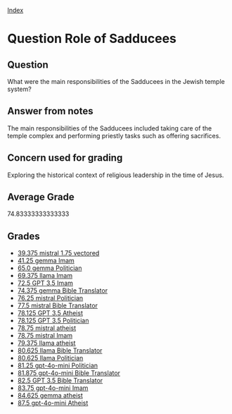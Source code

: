
[Index](../../index.md)
# Question Role of Sadducees
## Question
What were the main responsibilities of the Sadducees in the Jewish temple system?

## Answer from notes
The main responsibilities of the Sadducees included taking care of the temple complex and performing priestly tasks such as offering sacrifices.

## Concern used for grading
Exploring the historical context of religious leadership in the time of Jesus.

## Average Grade
74.83333333333333

## Grades
 * [39.375 mistral 1.75 vectored](../answers/mistral_1.75_vectored/Role_of_Sadducees.md)
 * [41.25 gemma Imam](../answers/gemma_Imam/Role_of_Sadducees.md)
 * [65.0 gemma Politician](../answers/gemma_Politician/Role_of_Sadducees.md)
 * [69.375 llama Imam](../answers/llama_Imam/Role_of_Sadducees.md)
 * [72.5 GPT 3.5 Imam](../answers/GPT_3.5_Imam/Role_of_Sadducees.md)
 * [74.375 gemma Bible Translator](../answers/gemma_Bible_Translator/Role_of_Sadducees.md)
 * [76.25 mistral Politician](../answers/mistral_Politician/Role_of_Sadducees.md)
 * [77.5 mistral Bible Translator](../answers/mistral_Bible_Translator/Role_of_Sadducees.md)
 * [78.125 GPT 3.5 Atheist](../answers/GPT_3.5_Atheist/Role_of_Sadducees.md)
 * [78.125 GPT 3.5 Politician](../answers/GPT_3.5_Politician/Role_of_Sadducees.md)
 * [78.75 mistral atheist](../answers/mistral_atheist/Role_of_Sadducees.md)
 * [78.75 mistral Imam](../answers/mistral_Imam/Role_of_Sadducees.md)
 * [79.375 llama atheist](../answers/llama_atheist/Role_of_Sadducees.md)
 * [80.625 llama Bible Translator](../answers/llama_Bible_Translator/Role_of_Sadducees.md)
 * [80.625 llama Politician](../answers/llama_Politician/Role_of_Sadducees.md)
 * [81.25 gpt-4o-mini Politician](../answers/gpt-4o-mini_Politician/Role_of_Sadducees.md)
 * [81.875 gpt-4o-mini Bible Translator](../answers/gpt-4o-mini_Bible_Translator/Role_of_Sadducees.md)
 * [82.5 GPT 3.5 Bible Translator](../answers/GPT_3.5_Bible_Translator/Role_of_Sadducees.md)
 * [83.75 gpt-4o-mini Imam](../answers/gpt-4o-mini_Imam/Role_of_Sadducees.md)
 * [84.625 gemma atheist](../answers/gemma_atheist/Role_of_Sadducees.md)
 * [87.5 gpt-4o-mini Atheist](../answers/gpt-4o-mini_Atheist/Role_of_Sadducees.md)

